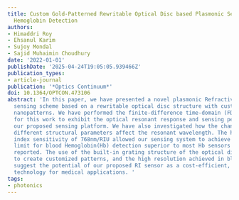 ```yaml
---
title: Custom Gold-Patterned Rewritable Optical Disc based Plasmonic Sensor for Blood
  Hemoglobin Detection
authors:
- Himaddri Roy
- Ehsanul Karim
- Sujoy Mondal
- Sajid Muhaimin Choudhury
date: '2022-01-01'
publishDate: '2025-04-24T19:05:05.939466Z'
publication_types:
- article-journal
publication: '*Optics Continuum*'
doi: 10.1364/OPTCON.473106
abstract: 'In this paper, we have presented a novel plasmonic Refractive Index (RI)
  sensing scheme based on a rewritable optical disc structure with customized dimer-like
  nanopatterns. We have performed the finite-difference time-domain (FDTD) simulation
  for this work to exhibit the optical resonant response and sensing performance of
  our proposed sensing platform. We have also investigated how the changes in the
  different structural parameters affect the resonant wavelength. The high refractive
  index sensitivity of 768nm/RIU allowed our sensing system to achieve a resolution
  limit for blood Hemoglobin(Hb) detection superior to most Hb sensors previously
  reported. The use of the built-in grating structure of the optical disc, the ability
  to create customized patterns, and the high resolution achieved in blood Hb detection
  suggest the potential of our proposed RI sensor as a cost-efficient, reliable sensing
  technology for medical applications. '
tags:
- photonics
---
```

